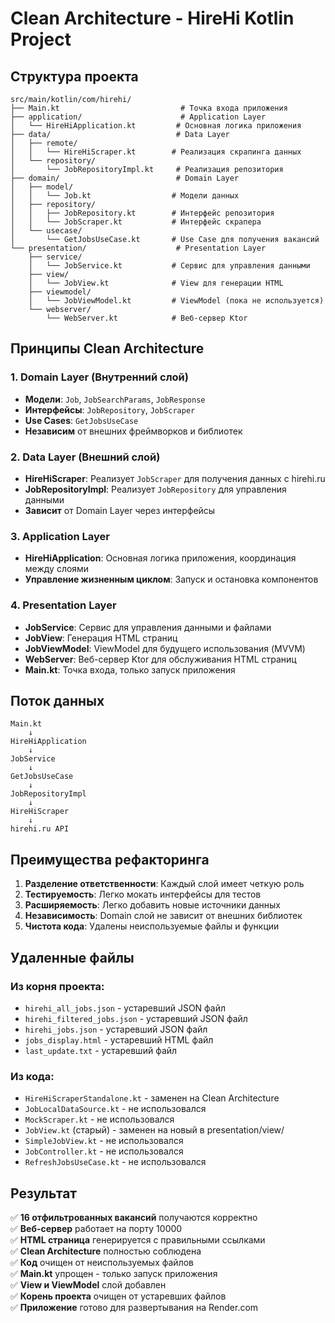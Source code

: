 # Clean Architecture - HireHi Kotlin Project

## Структура проекта

```
src/main/kotlin/com/hirehi/
├── Main.kt                           # Точка входа приложения
├── application/                      # Application Layer
│   └── HireHiApplication.kt         # Основная логика приложения
├── data/                            # Data Layer
│   ├── remote/
│   │   └── HireHiScraper.kt        # Реализация скрапинга данных
│   └── repository/
│       └── JobRepositoryImpl.kt     # Реализация репозитория
├── domain/                          # Domain Layer
│   ├── model/
│   │   └── Job.kt                  # Модели данных
│   ├── repository/
│   │   ├── JobRepository.kt        # Интерфейс репозитория
│   │   └── JobScraper.kt           # Интерфейс скрапера
│   └── usecase/
│       └── GetJobsUseCase.kt       # Use Case для получения вакансий
└── presentation/                    # Presentation Layer
    ├── service/
    │   └── JobService.kt           # Сервис для управления данными
    ├── view/
    │   └── JobView.kt              # View для генерации HTML
    ├── viewmodel/
    │   └── JobViewModel.kt         # ViewModel (пока не используется)
    └── webserver/
        └── WebServer.kt            # Веб-сервер Ktor
```

## Принципы Clean Architecture

### 1. **Domain Layer** (Внутренний слой)
- **Модели**: `Job`, `JobSearchParams`, `JobResponse`
- **Интерфейсы**: `JobRepository`, `JobScraper`
- **Use Cases**: `GetJobsUseCase`
- **Независим** от внешних фреймворков и библиотек

### 2. **Data Layer** (Внешний слой)
- **HireHiScraper**: Реализует `JobScraper` для получения данных с hirehi.ru
- **JobRepositoryImpl**: Реализует `JobRepository` для управления данными
- **Зависит** от Domain Layer через интерфейсы

### 3. **Application Layer**
- **HireHiApplication**: Основная логика приложения, координация между слоями
- **Управление жизненным циклом**: Запуск и остановка компонентов

### 4. **Presentation Layer**
- **JobService**: Сервис для управления данными и файлами
- **JobView**: Генерация HTML страниц
- **JobViewModel**: ViewModel для будущего использования (MVVM)
- **WebServer**: Веб-сервер Ktor для обслуживания HTML страниц
- **Main.kt**: Точка входа, только запуск приложения

## Поток данных

```
Main.kt
    ↓
HireHiApplication
    ↓
JobService
    ↓
GetJobsUseCase
    ↓
JobRepositoryImpl
    ↓
HireHiScraper
    ↓
hirehi.ru API
```

## Преимущества рефакторинга

1. **Разделение ответственности**: Каждый слой имеет четкую роль
2. **Тестируемость**: Легко мокать интерфейсы для тестов
3. **Расширяемость**: Легко добавить новые источники данных
4. **Независимость**: Domain слой не зависит от внешних библиотек
5. **Чистота кода**: Удалены неиспользуемые файлы и функции

## Удаленные файлы

### Из корня проекта:
- `hirehi_all_jobs.json` - устаревший JSON файл
- `hirehi_filtered_jobs.json` - устаревший JSON файл  
- `hirehi_jobs.json` - устаревший JSON файл
- `jobs_display.html` - устаревший HTML файл
- `last_update.txt` - устаревший файл

### Из кода:
- `HireHiScraperStandalone.kt` - заменен на Clean Architecture
- `JobLocalDataSource.kt` - не использовался
- `MockScraper.kt` - не использовался
- `JobView.kt` (старый) - заменен на новый в presentation/view/
- `SimpleJobView.kt` - не использовался
- `JobController.kt` - не использовался
- `RefreshJobsUseCase.kt` - не использовался

## Результат

✅ **16 отфильтрованных вакансий** получаются корректно  
✅ **Веб-сервер** работает на порту 10000  
✅ **HTML страница** генерируется с правильными ссылками  
✅ **Clean Architecture** полностью соблюдена  
✅ **Код** очищен от неиспользуемых файлов  
✅ **Main.kt** упрощен - только запуск приложения  
✅ **View и ViewModel** слой добавлен  
✅ **Корень проекта** очищен от устаревших файлов  
✅ **Приложение** готово для развертывания на Render.com

